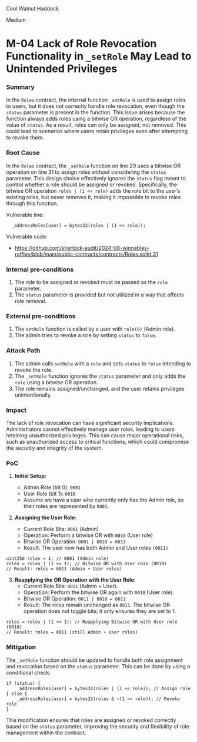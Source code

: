 Cool Walnut Haddock

Medium

# M-04 Lack of Role Revocation Functionality in `_setRole` May Lead to Unintended Privileges

### Summary

In the `Roles` contract, the internal function `_setRole` is used to assign roles to users, but it does not correctly handle role revocation, even though the `status` parameter is present in the function. This issue arises because the function always adds roles using a bitwise OR operation, regardless of the value of `status`. As a result, roles can only be assigned, not removed. This could lead to scenarios where users retain privileges even after attempting to revoke them.

### Root Cause

In the `Roles` contract, the `_setRole` function on line 29 uses a bitwise OR operation on line 31 to assign roles without considering the `status` parameter. This design choice effectively ignores the `status` flag meant to control whether a role should be assigned or revoked. Specifically, the bitwise OR operation `roles | (1 << role)` adds the role bit to the user’s existing roles, but never removes it, making it impossible to revoke roles through this function.

Vulnerable line:
```solidity
  _addressRoles[user] = bytes32(roles | (1 << role));
```

Vulnerable code:
* https://github.com/sherlock-audit/2024-08-winnables-raffles/blob/main/public-contracts/contracts/Roles.sol#L31


### Internal pre-conditions

1. The role to be assigned or revoked must be passed as the `role` parameter.
2. The `status` parameter is provided but not utilized in a way that affects role removal.

### External pre-conditions

1. The `setRole` function is called by a user with `role(0)` (Admin role).
2. The admin tries to revoke a role by setting `status` to `false`.

### Attack Path

1. The admin calls `setRole` with a `role` and sets `status` to `false` intending to revoke the role.
2. The `_setRole` function ignores the `status` parameter and only adds the `role` using a bitwise OR operation.
3. The role remains assigned/unchanged, and the user retains privileges unintentionally.

### Impact

The lack of role revocation can have significant security implications. Administrators cannot effectively manage user roles, leading to users retaining unauthorized privileges. This can cause major operational risks, such as unauthorized access to critical functions, which could compromise the security and integrity of the system.

### PoC

1. **Initial Setup:**
      * Admin Role (bit 0): `0001`
      * User Role (bit 1): `0010`
      * Assume we have a user who currently only has the Admin role, so their roles are represented by `0001`.

2. **Assigning the User Role:**
     * Current Role Bits: `0001` (Admin)
     * Operation: Perform a bitwise OR with `0010` (User role)
     * Bitwise OR Operation: `0001 | 0010 = 0011`
     * Result: The user now has both Admin and User roles `(0011)`
```solidity
uint256 roles = 1; // 0001 (Admin role)
roles = roles | (1 << 1); // Bitwise OR with User role (0010)
// Result: roles = 0011 (Admin + User roles)
```

3. **Reapplying the OR Operation with the User Role:**
     * Current Role Bits: `0011` (Admin + User).
     * Operation: Perform the bitwise OR again with `0010` (User role).
     * Bitwise OR Operation: `0011 | 0010 = 0011`
     * Result: The roles remain unchanged as `0011`. The bitwise OR operation does not toggle bits; it only ensures they are set to 1.
```solidity
roles = roles | (1 << 1); // Reapplying Bitwise OR with User role (0010)
// Result: roles = 0011 (still Admin + User roles)
```

### Mitigation

The `_setRole` function should be updated to handle both role assignment and revocation based on the `status` parameter. This can be done by using a conditional check:
```solidity
if (status) {
    _addressRoles[user] = bytes32(roles | (1 << role)); // Assign role
} else {
    _addressRoles[user] = bytes32(roles & ~(1 << role)); // Revoke role
}
```
This modification ensures that roles are assigned or revoked correctly based on the `status` parameter, improving the security and flexibility of role management within the contract.